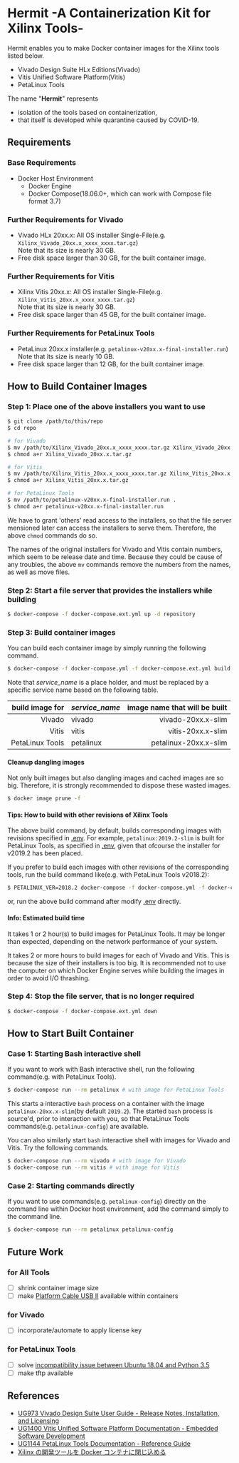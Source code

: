 Hermit -A Containerization Kit for Xilinx Tools-
========================================
Hermit enables you to make Docker container images for the Xilinx tools listed below.
- Vivado Design Suite HLx Editions(Vivado)
- Vitis Unified Software Platform(Vitis)
- PetaLinux Tools

The name "**Hermit**" represents
- isolation of the tools based on containerization,
- that itself is developed while quarantine caused by COVID-19.

Requirements
----------------------------------------
### Base Requirements
- Docker Host Environment
  - Docker Engine
  - Docker Compose(18.06.0+, which can work with Compose file format 3.7)

### Further Requirements for Vivado
- Vivado HLx 20xx.x: All OS installer Single-File(e.g. `Xilinx_Vivado_20xx.x_xxxx_xxxx.tar.gz`)  
  Note that its size is nearly 30 GB.
- Free disk space larger than 30 GB, for the built container image.

### Further Requirements for Vitis
- Xilinx Vitis 20xx.x: All OS installer Single-File(e.g. `Xilinx_Vitis_20xx.x_xxxx_xxxx.tar.gz`)  
  Note that its size is nearly 30 GB.
- Free disk space larger than 45 GB, for the built container image.

### Further Requirements for PetaLinux Tools
- PetaLinux 20xx.x installer(e.g. `petalinux-v20xx.x-final-installer.run`)  
Note that its size is nearly 10 GB.
- Free disk space larger than 12 GB, for the built container image.

How to Build Container Images
----------------------------------------
### Step 1: Place one of the above installers you want to use
```sh
$ git clone /path/to/this/repo
$ cd repo

# for Vivado
$ mv /path/to/Xilinx_Vivado_20xx.x_xxxx_xxxx.tar.gz Xilinx_Vivado_20xx.x.tar.gz
$ chmod a+r Xilinx_Vivado_20xx.x.tar.gz

# for Vitis
$ mv /path/to/Xilinx_Vitis_20xx.x_xxxx_xxxx.tar.gz Xilinx_Vitis_20xx.x.tar.gz
$ chmod a+r Xilinx_Vitis_20xx.x.tar.gz

# for PetaLinux Tools
$ mv /path/to/petalinux-v20xx.x-final-installer.run .
$ chmod a+r petalinux-v20xx.x-final-installer.run
```
We have to grant 'others' read access to the installers, so that the file server
mensioned later can access the installers to serve them.
Therefore, the above `chmod` commands do so.

The names of the original installers for Vivado and Vitis contain numbers,
which seem to be release date and time. Because they could be cause of any troubles,
the above `mv` commands remove the numbers from the names, as well as move files.


### Step 2: Start a file server that provides the installers while building
```sh
$ docker-compose -f docker-compose.ext.yml up -d repository
```

### Step 3: Build container images

You can build each container image by simply running the following command.
```sh
$ docker-compose -f docker-compose.yml -f docker-compose.ext.yml build service_name
```
Note that *service_name* is a place holder, and must be replaced by
a specific service name based on the following table.

| build image for | *service_name* | image name that will be built |
|----------------:|:---------------|------------------------------:|
| Vivado          |    vivado      |     vivado-20xx.x-slim        |
| Vitis           |    vitis       |     vitis-20xx.x-slim         |
| PetaLinux Tools |    petalinux   |     petalinux-20xx.x-slim     |

#### Cleanup dangling images
Not only built images but also dangling images and cached images are so big.
Therefore, it is strongly recommended to dispose these wasted images.
```sh
$ docker image prune -f
```

#### Tips: How to build with other revisions of Xilinx Tools

The above build command, by default, builds corresponding
images with revisions specified in [.env](.env).
For example, `petalinux:2019.2-slim` is built for PetaLinux Tools,
as specified in [.env](.env), given that ofcourse
the installer for v2019.2 has been placed.

If you prefer to build each images with other revisions of the corresponding tools,
run the build command like(e.g. with PetaLinux Tools v2018.2):
```sh
$ PETALINUX_VER=2018.2 docker-compose -f docker-compose.yml -f docker-compose.ext.yml build petalinux
```
or, run the above build command after modify [.env](.env) directly.

#### Info: Estimated build time
It takes 1 or 2 hour(s) to build images for PetaLinux Tools.
It may be longer than expected, depending on the network performance of your system.

It takes 2 or more hours to build images for each of Vivado and Vitis.
This is because the size of their installers is too big.
It is recommended not to use the computer on which Docker Engine serves
while building the images in order to avoid I/O thrashing.

### Step 4: Stop the file server, that is no longer required
```sh
$ docker-compose -f docker-compose.ext.yml down
```

How to Start Built Container
----------------------------------------

### Case 1: Starting Bash interactive shell
If you want to work with Bash interactive shell, run the following command(e.g. with PetaLinux Tools).
```sh
$ docker-compose run --rm petalinux # with image for PetaLinux Tools
```
This starts a interactive `bash` process on a container with
the image `petalinux-20xx.x-slim`(by default `2019.2`).
The started `bash` process is source'd, prior to interaction with you,
so that PetaLinux Tools commands(e.g. `petalinux-config`) are available.

You can also similarly start `bash` interactive shell with images for Vivado and Vitis.
Try the following commands.
```sh
$ docker-compose run --rm vivado # with image for Vivado
$ docker-compose run --rm vitis # with image for Vitis
```

### Case 2: Starting commands directly
If you want to use commands(e.g. `petalinux-config`) directly on the command line
within Docker host environment, add the command simply to the command line.
```sh
$ docker-compose run --rm petalinux petalinux-config
```

Future Work
----------------------------------------
### for All Tools
- [ ] shrink container image size
- [ ] make [Platform Cable USB II][cable] available within containers
### for Vivado
- [ ] incorporate/automate to apply license key
### for PetaLinux Tools
- [ ] solve [incompatibility issue between Ubuntu 18.04 and Python 3.5](https://forums.xilinx.com/t5/Embedded-Linux/PetaLinux-build-fails-with-locale-errors-How-to-disable-locale/m-p/894431/highlight/false#M28960)
- [ ] make tftp available

References
----------------------------------------
- [UG973 Vivado Design Suite User Guide - Release Notes, Installation, and Licensing][ug973]
- [UG1400 Vitis Unified Software Platform Documentation - Embedded Software Development][ug1400]
- [UG1144 PetaLinux Tools Documentation - Reference Guide][ug1144]
- [Xilinx の開発ツールを Docker コンテナに閉じ込める](https://blog.myon.info/entry/2018/09/15/install-xilinx-tools-into-docker-container/)

[ug973]: https://www.xilinx.com/support/documentation-navigation/see-all-versions.html?xlnxproducttypes=Design%20Tools&xlnxdocumentid=UG973
    "Vivado Design Suite User Guide - Release Notes, Installation, and Licensing"
[ug1400]: https://www.xilinx.com/support/documentation/sw_manuals/xilinx2019_2/ug1400-vitis-embedded.pdf
    "Vitis Unified Software Platform Documentation - Embedded Software Development"
[ug1144]: https://www.xilinx.com/support/documentation-navigation/see-all-versions.html?xlnxproducttypes=Design%20Tools&xlnxdocumentid=UG1144
    "PetaLinux Tools Documentation - Reference Guide"
[cable]: https://www.xilinx.com/products/boards-and-kits/hw-usb-ii-g.html "Platform Cable USB II"

<!-- vim: set expandtab : -->
